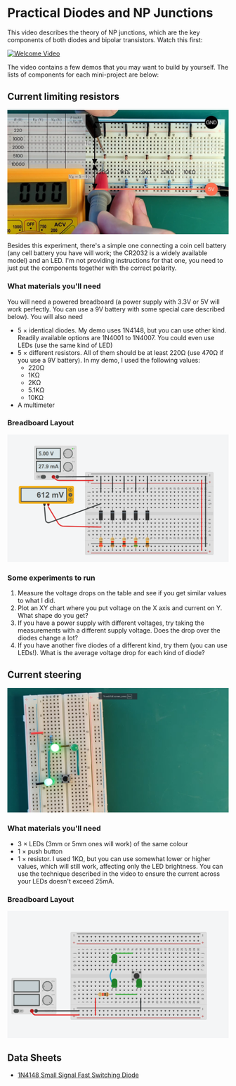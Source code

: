 # Practical Diodes and NP Junctions

This video describes the theory of NP junctions, which are the key components of both diodes and bipolar transistors.
Watch this first:

[![Welcome Video](https://img.youtube.com/vi/BSDhYTIodgU/0.jpg)](https://www.youtube.com/watch?v=BSDhYTIodgU)

The video contains a few demos that you may want to build by yourself. The lists of components for each mini-project are below:

## Current limiting resistors

![Screencap for current limiting](resistors.png)

Besides this experiment, there's a simple one connecting a coin cell battery (any cell battery you have will work; the CR2032 is a widely available model) and an LED. I'm not providing instructions for that one, you need to just put the components together with the correct polarity.

### What materials you'll need

You will need a powered breadboard (a power supply with 3.3V or 5V will work perfectly. You can use a 9V battery with some special care described below). You will also need

* 5 × identical diodes. My demo uses 1N4148, but you can use other kind. Readily available options are 1N4001 to 1N4007. You could even use LEDs (use the same kind of LED)
* 5 × different resistors. All of them should be at least 220Ω (use 470Ω if you use a 9V battery). In my demo, I used the following values:
  * 220Ω
  * 1KΩ
  * 2KΩ
  * 5.1KΩ
  * 10KΩ
* A multimeter

### Breadboard Layout

![Breadboard for current limiting](resistors-bb.png)

### Some experiments to run

1. Measure the voltage drops on the table and see if you get similar values to what I did.
2. Plot an XY chart where you put voltage on the X axis and current on Y. What shape do you get?
3. If you have a power supply with different voltages, try taking the measurements with a different supply voltage. Does the drop over the diodes change a lot?
4. If you have another five diodes of a different kind, try them (you can use LEDs!). What is the average voltage drop for each kind of diode?

## Current steering

![Screencap for current steering](current-steering.png)

### What materials you'll need

- 3 × LEDs (3mm or 5mm ones will work) of the same colour
- 1 × push button
- 1 × resistor. I used 1KΩ, but you can use somewhat lower or higher values, which will still work, affecting only the LED brightness. You can use the technique described in the video to ensure the current across your LEDs doesn't exceed 25mA.

### Breadboard Layout

![Breadboard for current steering](current-steering-bb.png)

## Data Sheets

- [1N4148 Small Signal Fast Switching Diode](https://www.vishay.com/docs/81857/1n4148.pdf)
